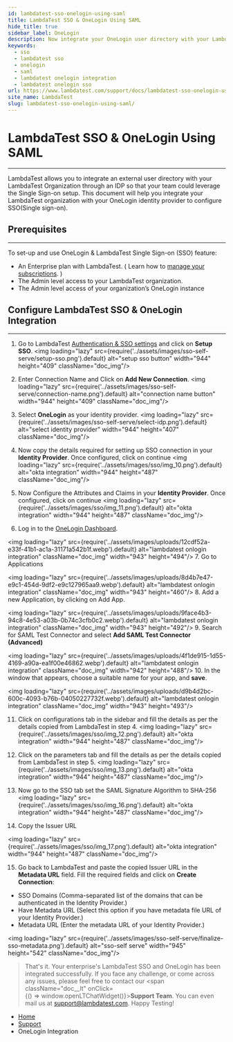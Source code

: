 ```yaml
---
id: lambdatest-sso-onelogin-using-saml
title: LambdaTest SSO & OneLogin Using SAML
hide_title: true
sidebar_label: OneLogin
description: Now integrate your OneLogin user directory with your LambdaTest organization subscription through an IDP, so that your team could leverage the SSO setup.
keywords:
  - sso
  - lambdatest sso
  - onelogin
  - saml
  - lambdatest onelogin integration
  - lambdatest onelogin sso
url: https://www.lambdatest.com/support/docs/lambdatest-sso-onelogin-using-saml/
site_name: LambdaTest
slug: lambdatest-sso-onelogin-using-saml/
---
```


<script type="application/ld+json"
      dangerouslySetInnerHTML={{ __html: JSON.stringify({
       "@context": "https://schema.org",
        "@type": "BreadcrumbList",
        "itemListElement": [{
          "@type": "ListItem",
          "position": 1,
          "name": "LambdaTest",
          "item": "https://www.lambdatest.com"
        },{
          "@type": "ListItem",
          "position": 2,
          "name": "Support",
          "item": "https://www.lambdatest.com/support/docs/"
        },{
          "@type": "ListItem",
          "position": 3,
          "name": "OneLogin Integration",
          "item": "https://www.lambdatest.com/support/docs/lambdatest-sso-onelogin-using-saml/"
        }]
      })
    }}
></script>

# LambdaTest SSO & OneLogin Using SAML

* * *

LambdaTest allows you to integrate an external user directory with your LambdaTest Organization through an IDP so that your team could leverage the Single Sign-on setup. This document will help you integrate your LambdaTest organization with your OneLogin identity provider to configure SSO(Single sign-on).

## Prerequisites

* * *

To set-up and use OneLogin & LambdaTest Single Sign-on (SSO) feature:

*   An Enterprise plan with LambdaTest. ( Learn how to [manage your subscriptions](/docs/manage-subscriptions/). )
*   The Admin level access to your LambdaTest organization.
*   The Admin level access of your organization’s OneLogin instance

## Configure LambdaTest SSO & OneLogin Integration

* * *

1. Go to LambdaTest <a href="https://accounts.lambdatest.com/auth/sso">Authentication & SSO settings</a> and click on **Setup SSO**.
   <img loading="lazy" src={require('../assets/images/sso-self-serve/setup-sso.png').default} alt="setup sso button" width="944" height="409" className="doc_img"/>

2. Enter Connection Name and Click on  **Add New Connection**.
   <img loading="lazy" src={require('../assets/images/sso-self-serve/connection-name.png').default} alt="connection name button" width="944" height="409" className="doc_img"/>

3. Select **OneLogin** as your identity provider.
   <img loading="lazy" src={require('../assets/images/sso-self-serve/select-idp.png').default} alt="select identity provider" width="944" height="407" className="doc_img"/>

4. Now copy the details required for setting up SSO connection in your **Identity Provider**.
   Once configured, click on continue
   <img loading="lazy" src={require('../assets/images/sso/img_10.png').default} alt="okta integration" width="944" height="487" className="doc_img"/>
5. Now Configure the Attributes and Claims in your **Identity Provider**.
   Once configured, click on continue
   <img loading="lazy" src={require('../assets/images/sso/img_11.png').default} alt="okta integration" width="944" height="487" className="doc_img"/>

6. Log in to the [OneLogin Dashboard](https://app.onelogin.com/login). 

<img loading="lazy" src={require('../assets/images/uploads/12cdf52a-e33f-41b1-ac1a-31171a542b1f.webp').default} alt="lambdatest onlogin integration"  className="doc_img" width="943" height="494"/>
7. Go to Applications 

<img loading="lazy" src={require('../assets/images/uploads/8d4b7e47-e9c1-454d-9df2-e9c127965aa9.webp').default} alt="lambdatest onlogin integration"  className="doc_img" width="943" height="460"/>
8. Add a new Application, by clicking on Add App. 

<img loading="lazy" src={require('../assets/images/uploads/9face4b3-94c8-4e53-a03b-0b74c3cfb0c2.webp').default} alt="lambdatest onlogin integration"  className="doc_img" width="943" height="492"/>
9. Search for SAML Test Connector and select **Add SAML Test Connector (Advanced)** 

<img loading="lazy" src={require('../assets/images/uploads/4f1de915-1d55-4169-a90a-ea1f00e46862.webp').default} alt="lambdatest onlogin integration"  className="doc_img" width="942" height="488"/>
10. In the window that appears, choose a suitable name for your app, and **save**. 

<img loading="lazy" src={require('../assets/images/uploads/d9b4d2bc-600c-4093-b76b-04050227732f.webp').default} alt="lambdatest onlogin integration"  className="doc_img" width="943" height="493"/>

11. Click on configurations tab in the sidebar and fill the details as per the details copied from LambdaTest in step 4.
    <img loading="lazy" src={require('../assets/images/sso/img_12.png').default} alt="okta integration" width="944" height="487" className="doc_img"/>


12. Click on the parameters tab and fill the details as per the details copied from LambdaTest in step 5.
    <img loading="lazy" src={require('../assets/images/sso/img_13.png').default} alt="okta integration" width="944" height="487" className="doc_img"/>


13. Now go to the SSO tab set the SAML Signature Algorithm to SHA-256
    <img loading="lazy" src={require('../assets/images/sso/img_16.png').default} alt="okta integration" width="944" height="487" className="doc_img"/>


14. Copy the Issuer URL 

<img loading="lazy" src={require('../assets/images/sso/img_17.png').default} alt="okta integration" width="944" height="487" className="doc_img"/>

15. Go back to LambdaTest and paste the copied Issuer URL in the **Metadata URL** field. Fill the required fields  and click on **Create Connection**:

* SSO Domains (Comma-separated list of the domains that can be authenticated in the Identity Provider.)
* Have Metadata URL (Select this option if you have metadata file URL of your Identity Provider.)
* Metadata URL (Enter the metadata URL of your Identity Provider.)

<img loading="lazy" src={require('../assets/images/sso-self-serve/finalize-sso-metadata.png').default} alt="sso-self serve" width="945" height="542" className="doc_img"/>

> That's it. Your enterprise's LambdaTest SSO and OneLogin has been integrated successfully. If you face any challenge, or come across any issues, please feel free to contact our <span className="doc__lt" onClick={() => window.openLTChatWidget()}>**Support Team**</span>. You can even mail us at [support@lambdatest.com](mailto:support@lambdatest.com). Happy Testing!

<nav aria-label="breadcrumbs">
  <ul className="breadcrumbs">
    <li className="breadcrumbs__item">
      <a className="breadcrumbs__link" href="https://www.lambdatest.com">
        Home
      </a>
    </li>
    <li className="breadcrumbs__item">
      <a className="breadcrumbs__link" target="_self" href="https://www.lambdatest.com/support/docs/">
        Support
      </a>
    </li>
    <li className="breadcrumbs__item breadcrumbs__item--active">
      <span className="breadcrumbs__link">
        OneLogin Integration
      </span>
    </li>
  </ul>
</nav>